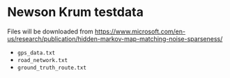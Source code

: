 Newson Krum testdata
====================

Files will be downloaded from https://www.microsoft.com/en-us/research/publication/hidden-markov-map-matching-noise-sparseness/

- `gps_data.txt`
- `road_network.txt`
- `ground_truth_route.txt`


